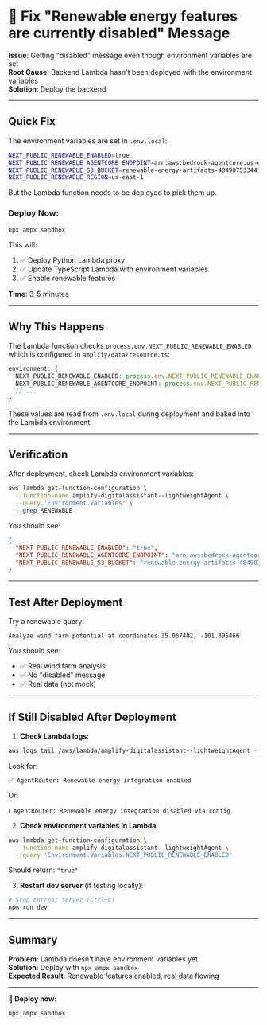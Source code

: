 # 🔧 Fix "Renewable energy features are currently disabled" Message

**Issue**: Getting "disabled" message even though environment variables are set  
**Root Cause**: Backend Lambda hasn't been deployed with the environment variables  
**Solution**: Deploy the backend

---

## Quick Fix

The environment variables are set in `.env.local`:
```bash
NEXT_PUBLIC_RENEWABLE_ENABLED=true
NEXT_PUBLIC_RENEWABLE_AGENTCORE_ENDPOINT=arn:aws:bedrock-agentcore:us-east-1:484907533441:agent-runtime/wind_farm_layout_agent-7DnHlIBg3o
NEXT_PUBLIC_RENEWABLE_S3_BUCKET=renewable-energy-artifacts-484907533441
NEXT_PUBLIC_RENEWABLE_REGION=us-east-1
```

But the Lambda function needs to be deployed to pick them up.

### Deploy Now:

```bash
npx ampx sandbox
```

This will:
1. ✅ Deploy Python Lambda proxy
2. ✅ Update TypeScript Lambda with environment variables
3. ✅ Enable renewable features

**Time**: 3-5 minutes

---

## Why This Happens

The Lambda function checks `process.env.NEXT_PUBLIC_RENEWABLE_ENABLED` which is configured in `amplify/data/resource.ts`:

```typescript
environment: {
  NEXT_PUBLIC_RENEWABLE_ENABLED: process.env.NEXT_PUBLIC_RENEWABLE_ENABLED || 'false',
  NEXT_PUBLIC_RENEWABLE_AGENTCORE_ENDPOINT: process.env.NEXT_PUBLIC_RENEWABLE_AGENTCORE_ENDPOINT || '',
  // ...
}
```

These values are read from `.env.local` during deployment and baked into the Lambda environment.

---

## Verification

After deployment, check Lambda environment variables:

```bash
aws lambda get-function-configuration \
  --function-name amplify-digitalassistant--lightweightAgent \
  --query 'Environment.Variables' \
  | grep RENEWABLE
```

You should see:
```json
{
  "NEXT_PUBLIC_RENEWABLE_ENABLED": "true",
  "NEXT_PUBLIC_RENEWABLE_AGENTCORE_ENDPOINT": "arn:aws:bedrock-agentcore:...",
  "NEXT_PUBLIC_RENEWABLE_S3_BUCKET": "renewable-energy-artifacts-484907533441"
}
```

---

## Test After Deployment

Try a renewable query:
```
Analyze wind farm potential at coordinates 35.067482, -101.395466
```

You should see:
- ✅ Real wind farm analysis
- ✅ No "disabled" message
- ✅ Real data (not mock)

---

## If Still Disabled After Deployment

1. **Check Lambda logs**:
```bash
aws logs tail /aws/lambda/amplify-digitalassistant--lightweightAgent --follow
```

Look for:
```
✅ AgentRouter: Renewable energy integration enabled
```

Or:
```
ℹ️ AgentRouter: Renewable energy integration disabled via config
```

2. **Check environment variables in Lambda**:
```bash
aws lambda get-function-configuration \
  --function-name amplify-digitalassistant--lightweightAgent \
  --query 'Environment.Variables.NEXT_PUBLIC_RENEWABLE_ENABLED'
```

Should return: `"true"`

3. **Restart dev server** (if testing locally):
```bash
# Stop current server (Ctrl+C)
npm run dev
```

---

## Summary

**Problem**: Lambda doesn't have environment variables yet  
**Solution**: Deploy with `npx ampx sandbox`  
**Expected Result**: Renewable features enabled, real data flowing  

---

**🚀 Deploy now:**

```bash
npx ampx sandbox
```
